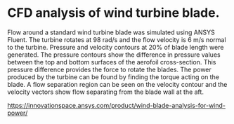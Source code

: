 # CFD analysis of wind turbine blade.


Flow around a standard wind turbine blade was simulated using ANSYS Fluent. The turbine rotates at 98 rad/s and the flow velocity is 6 m/s normal to the turbine. Pressure and velocity contours at 20% of blade length were generated. The pressure contours show the difference in pressure values between the top and bottom surfaces of the aerofoil cross-section. This pressure difference provides the force to rotate the blades. The power produced by the turbine can be found by finding the torque acting on the blade. A flow separation region can be seen on the velocity contour and the velocity vectors show flow separating from the blade wall at the aft. 

https://innovationspace.ansys.com/product/wind-blade-analysis-for-wind-power/
